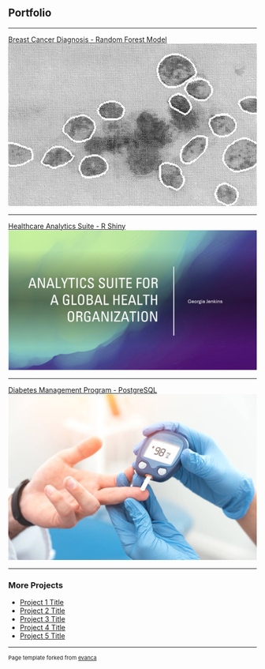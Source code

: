 ## Portfolio

---
[Breast Cancer Diagnosis - Random Forest Model](/breast_cancer_page)
<img src="images/tumor_cells.jpg?raw=true"/>

---
[Healthcare Analytics Suite - R Shiny](/pdf/analytics_suite.pdf)
<img src="images/analytics_suite.jpg?raw=true"/>

---
[Diabetes Management Program - PostgreSQL](diabetes_mgmt_program_report)
<img src="images/diabetes_stock.jpg?raw=true"/>

---

### More Projects

- [Project 1 Title](http://example.com/)
- [Project 2 Title](http://example.com/)
- [Project 3 Title](http://example.com/)
- [Project 4 Title](http://example.com/)
- [Project 5 Title](http://example.com/)





---
<p style="font-size:11px">Page template forked from <a href="https://github.com/evanca/quick-portfolio">evanca</a></p>
<!-- Remove above link if you don't want to attibute -->
